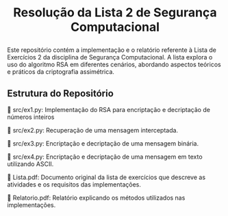 # <p align="center"> Resolução da Lista 2 de Segurança Computacional</p>
Este repositório contém a implementação e o relatório referente à Lista de Exercícios 2 da disciplina de Segurança Computacional. A lista explora o uso do algoritmo RSA em diferentes cenários, abordando aspectos teóricos e práticos da criptografia assimétrica.

## Estrutura do Repositório
📄 src/ex1.py: Implementação do RSA para encriptação e decriptação de números inteiros

📄 src/ex2.py: Recuperação de uma mensagem interceptada.

📄 src/ex3.py: Encriptação e decriptação de uma mensagem binária.

📄 src/ex4.py: Encriptação e decriptação de uma mensagem em texto utilizando ASCII.

📄 Lista.pdf: Documento original da lista de exercícios que descreve as atividades e os requisitos das implementações.

📄 Relatorio.pdf: Relatório explicando os métodos utilizados nas implementações.

